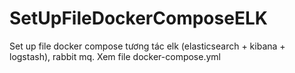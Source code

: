 # SetUpFileDockerComposeELK
Set up file docker compose tương tác elk (elasticsearch + kibana + logstash), rabbit mq.
Xem file docker-compose.yml
